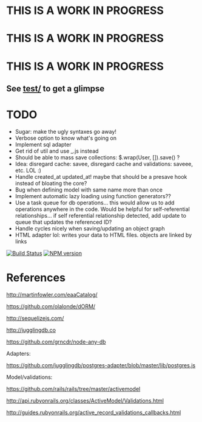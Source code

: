 # THIS IS A WORK IN PROGRESS
# THIS IS A WORK IN PROGRESS
# THIS IS A WORK IN PROGRESS

## See [test/](test/) to get a glimpse

# TODO

- Sugar: make the ugly syntaxes go away!
- Verbose option to know what's going on
- Implement sql adapter
- Get rid of util and use _.js instead
- Should be able to mass save collections: $.wrap(User, []).save() ?
- Idea: disregard cache: savee, disregard cache and validations: saveee, etc.  LOL :)
- Handle created_at updated_at! maybe that should be a presave hook instead of bloating the core?
- Bug when defining model with same name more than once
- Implement automatic lazy loading using function generators??
- Use a task queue for db operations... this would allow us to add
operations anywhere in the code. Would be helpful for self-referential
relationships... if self referential relationship detected, add update
to queue that updates the referenced ID?
- Handle cycles nicely when saving/updating an object graph
- HTML adapter lol: writes your data to HTML files. objects are linked
by <a> links

[![Build Status](https://travis-ci.org/olalonde/worm.png)](https://travis-ci.org/olalonde/worm) [![NPM version](https://badge.fury.io/js/worm.png)](http://badge.fury.io/js/worm)

# References

http://martinfowler.com/eaaCatalog/

https://github.com/olalonde/dORM/

http://sequelizejs.com/

http://jugglingdb.co

https://github.com/grncdr/node-any-db

Adapters:

https://github.com/jugglingdb/postgres-adapter/blob/master/lib/postgres.js

Model/validations:

https://github.com/rails/rails/tree/master/activemodel

http://api.rubyonrails.org/classes/ActiveModel/Validations.html

http://guides.rubyonrails.org/active_record_validations_callbacks.html


